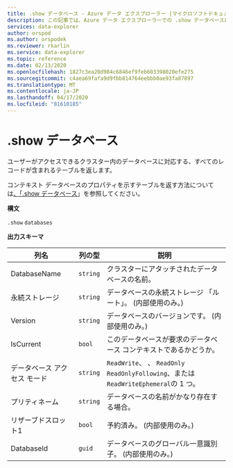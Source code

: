 ```yaml
---
title: .show データベース - Azure データ エクスプローラー |マイクロソフトドキュメント
description: この記事では、Azure データ エクスプローラーでの .show データベースについて説明します。
services: data-explorer
author: orspod
ms.author: orspodek
ms.reviewer: rkarlin
ms.service: data-explorer
ms.topic: reference
ms.date: 02/13/2020
ms.openlocfilehash: 1827c3ea20d984c6846ef9feb603398020efe275
ms.sourcegitcommit: c4aea69fafa9d9fbb814764eebbb0ae93fa87897
ms.translationtype: MT
ms.contentlocale: ja-JP
ms.lasthandoff: 04/17/2020
ms.locfileid: "81610185"
---
```

# <a name="show-databases"></a>.show データベース

ユーザーがアクセスできるクラスター内のデータベースに対応する、すべてのレコードが含まれるテーブルを返します。

コンテキスト データベースのプロパティを示すテーブルを返す方法については[、「.show データベース](show-database.md)」を参照してください。

**構文**

`.show` `databases`

**出力スキーマ**

|列名       |列の型|説明                                                                  |
|------------------|-----------|-----------------------------------------------------------------------------|
|DatabaseName      |`string`   |クラスターにアタッチされたデータベースの名前。                         |
|永続ストレージ |`string`   |データベースの永続ストレージ 「ルート」。 (内部使用のみ。)      |
|Version           |`string`   |データベースのバージョンです。 (内部使用のみ。)                        |
|IsCurrent         |`bool`     |このデータベースが要求のデータベース コンテキストであるかどうか。                |
|データベース アクセス モード|`string`   |`ReadWrite`、 、 `ReadOnly` `ReadOnlyFollowing`、または`ReadWriteEphemeral`の 1 つ。|
|プリティネーム        |`string`   |データベースの名前がかなり存在する場合。                                    |
|リザーブドスロット1     |`bool`     |予約済み。 (内部使用のみ。)                                           |
|DatabaseId        |`guid`     |データベースのグローバル一意識別子。 (内部使用のみ。)      |
